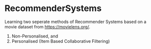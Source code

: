 # RecommenderSystems
Learning two seperate methods of Recommender Systems based on a movie dataset from https://movielens.org/. 

1. Non-Personalised, and 
2. Personalised (Item Based Collaborative Filtering)
